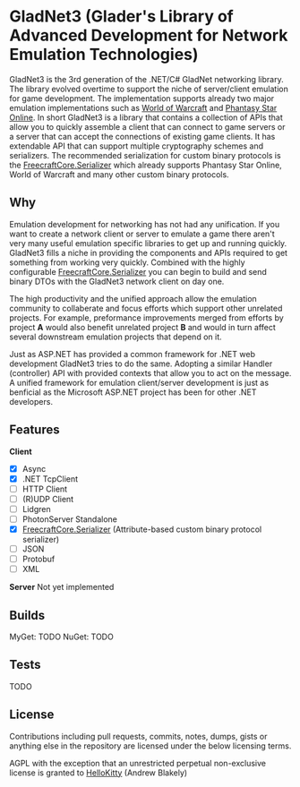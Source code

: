 # GladNet3 (Glader's Library of Advanced Development for Network Emulation Technologies)

GladNet3 is the 3rd generation of the .NET/C# GladNet networking library. The library evolved overtime to support the niche of server/client emulation for game development. The implementation supports already two major emulation implementations such as [World of Warcraft](https://www.github.com/FreecraftCore) and [Phantasy Star Online](https://www.github.com/HelloKitty/Booma.Proxy). In short GladNet3 is a library that contains a collection of APIs that allow you to quickly assemble a client that can connect to game servers or a server that can accept the connections of existing game clients. It has extendable API that can support multiple cryptography schemes and serializers. The recommended serialization for custom binary protocols is the [FreecraftCore.Serializer](https://www.github.com/FreecraftCore) which already supports Phantasy Star Online, World of Warcraft and many other custom binary protocols.

## Why

Emulation development for networking has not had any unification. If you want to create a network client or server to emulate a game there aren't very many useful emulation specific libraries to get up and running quickly. GladNet3 fills a niche in providing the components and APIs required to get something from working very quickly. Combined with the highly configurable [FreecraftCore.Serializer](https://www.github.com/FreecraftCore) you can begin to build and send binary DTOs with the GladNet3 network client on day one. 

The high productivity and the unified approach allow the emulation community to collaberate and focus efforts which support other unrelated projects. For example, preformance improvements merged from efforts by project **A** would also benefit unrelated project **B** and would in turn affect several downstream emulation projects that depend on it.

Just as ASP.NET has provided a common framework for .NET web development GladNet3 tries to do the same. Adopting a similar Handler (controller) API with provided contexts that allow you to act on the message. A unified framework for emulation client/server development is just as benficial as the Microsoft ASP.NET project has been for other .NET developers.

## Features

**Client**
- [x] Async
- [x] .NET TcpClient
- [ ] HTTP Client
- [ ] (R)UDP Client
- [ ] Lidgren
- [ ] PhotonServer Standalone
- [x] [FreecraftCore.Serializer](https://www.github.com/FreecraftCore) (Attribute-based custom binary protocol serializer)
- [ ] JSON
- [ ] Protobuf
- [ ] XML

**Server**
Not yet implemented

## Builds

MyGet: TODO
NuGet: TODO

## Tests

TODO

## License

Contributions including pull requests, commits, notes, dumps, gists or anything else in the repository are licensed under the below licensing terms.

AGPL with the exception that an unrestricted perpetual non-exclusive license is granted to [HelloKitty](https://www.github.com/HelloKitty) (Andrew Blakely)
